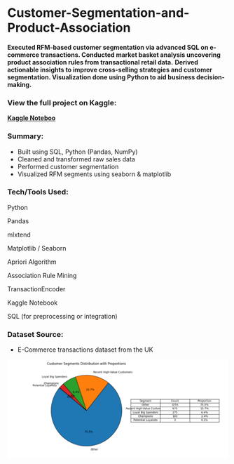 # Customer-Segmentation-and-Product-Association
**Executed RFM-based customer segmentation via advanced SQL on e-commerce transactions. Conducted market basket analysis uncovering product association rules from transactional retail data.**
**Derived actionable insights to improve cross-selling strategies and customer segmentation. Visualization done using Python to aid business decision-making.**
### View the full project on Kaggle:
**[Kaggle Noteboo](https://www.kaggle.com/code/meincode/customer-segmentation-and-product-association)**
### Summary:
- Built using SQL, Python (Pandas, NumPy)
- Cleaned and transformed raw sales data
- Performed customer segmentation
- Visualized RFM segments using seaborn & matplotlib

### Tech/Tools Used:

Python

Pandas

mlxtend

Matplotlib / Seaborn

Apriori Algorithm

Association Rule Mining

TransactionEncoder

Kaggle Notebook

SQL (for preprocessing or integration)


### Dataset Source:
- E-Commerce transactions dataset from the UK

![Project Preview](https://github.com/joshipj22/Customer-Segmentation-and-Product-Association/blob/main/RFM.png?raw=true)
